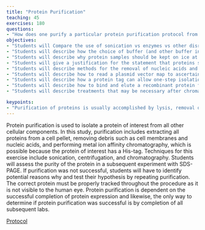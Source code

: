 ```yaml
---
title: "Protein Purification"
teaching: 45
exercises: 180
questions:
- "How does one purify a particular protein purification protocol from a bacterial cell preparation?"
objectives:
- "Students will Compare the use of sonication vs enzymes vs other disruption techniques for cell wall breakage."
- "Students will describe how the choice of buffer (and other buffer ingredients and additives) can protect or damage an enzyme’s structure and function."
- "Students will describe why protein samples should be kept on ice at all times."
- "Students will give a justification for the statement that proteins should be studied in purified form rather than in the ligand-bound or complexed forms they may take up in the cell."
- "Students will describe methods for the removal of nucleic acids and extraneous membranes and lipids."
- "Students will describe how to read a plasmid vector map to ascertain whether a tag will be expressed."
- "Students will describe how a protein tag can allow one-step isolation of a foreign protein from E. coli but may require tag removal after purification."
- "Students will describe how to bind and elute a recombinant protein from the appropriate affinity resin."
- "Students will describe treatments that may be necessary after chromatography, such as elution agent removal or protein concentration."

keypoints:
- "Purification of proteins is usually accomplished by lysis, removal of nucleic acids, and affinity chromatography utilizing a 6-histidine tag or fusion protein tag."
---
```

Protein purification is used to isolate a protein of interest from all other cellular components. In this study, purification includes extracting all proteins from a cell pellet, removing debris such as cell membranes and nucleic acids, and performing metal ion affinity chromatography, which is possible because the protein of interest has a His-tag. Techniques for this exercise include sonication, centrifugation, and chromatography. Students will assess the purity of the protein in a subsequent experiment with SDS-PAGE. If purification was not successful, students will have to identify potential reasons why and test their hypothesis by repeating purification.  The correct protein must be properly tracked throughout the procedure as it is not visible to the human eye. Protein purification is dependent on the successful completion of protein expression and likewise, the only way to determine if protein purification was successful is by completion of all subsequent labs.

[Protocol](https://docs.google.com/document/d/1fpPBCLaxMPFWxNmPSMyugIvjqxtKIFj9NiTtbx83drg/edit?usp=sharing)
